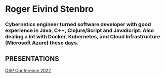 # Roger Eivind Stenbro

### Cybernetics engineer turned software developer with good experience in Java, C++, Clojure/Script and JavaScript. Also dealing a lot with Docker, Kubernetes, and Cloud Infrastructure (Microsoft Azure) these days.

## PRESENTATIONS
[OSP Conference 2022](osp2022.html)